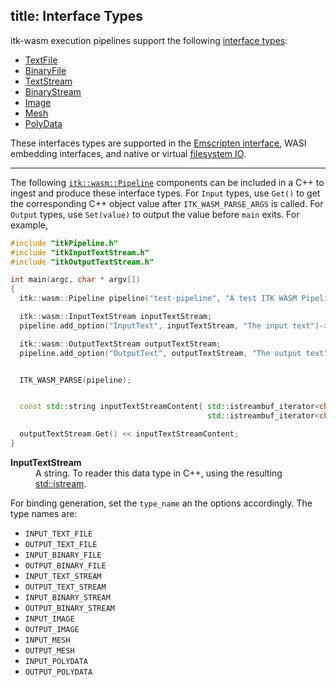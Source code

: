 title: Interface Types
---

itk-wasm execution pipelines support the following [interface types](https://github.com/InsightSoftwareConsortum/itk-wasm/tree/master/src/core/InterfaceTypes.ts):

- [TextFile](../api/TextFile.html)
- [BinaryFile](../api/BinaryFile.html)
- [TextStream](../api/TextStream.html)
- [BinaryStream](../api/BinaryStream.html)
- [Image](../api/Image.html)
- [Mesh](../api/Mesh.html)
- [PolyData](../api/PolyData.html)

These interfaces types are supported in the [Emscripten interface](../api/runPipeline.html), WASI embedding interfaces, and native or virtual [filesystem IO](./file_formats.html).

---

The following [`itk::wasm::Pipeline`](https://github.com/InsightSoftwareConsortium/itk-wasm/tree/master/include/itkPipeline.h) components can be included in a C++ to ingest and produce these interface types. For `Input` types, use `Get()` to get the corresponding C++ object value after `ITK_WASM_PARSE_ARGS` is called. For `Output` types, use `Set(value)` to output the value before `main` exits. For example,

```cpp
#include "itkPipeline.h"
#include "itkInputTextStream.h"
#include "itkOutputTextStream.h"

int main(argc, char * argv[])
{
  itk::wasm::Pipeline pipeline("test-pipeline", "A test ITK WASM Pipeline", argc, argv);

  itk::wasm::InputTextStream inputTextStream;
  pipeline.add_option("InputText", inputTextStream, "The input text")->required()->type_name("INPUT_TEXT_STREAM");

  itk::wasm::OutputTextStream outputTextStream;
  pipeline.add_option("OutputText", outputTextStream, "The output text")->required()->type_name("OUTPUT_TEXT_STREAM");


  ITK_WASM_PARSE(pipeline);


  const std::string inputTextStreamContent{ std::istreambuf_iterator<char>(inputTextStream.Get()),
                                            std::istreambuf_iterator<char>() };

  outputTextStream.Get() << inputTextStreamContent;
}
```

<dl>
  <dt><b>InputTextStream</b><dt><dd>A string. To reader this data type in C++, using the resulting  <a href="https://www.cplusplus.com/reference/istream/istream/">std::istream</a>.</dd>
</dl>

For binding generation, set the `type_name` an the options accordingly. The type names are:

- `INPUT_TEXT_FILE`
- `OUTPUT_TEXT_FILE`
- `INPUT_BINARY_FILE`
- `OUTPUT_BINARY_FILE`
- `INPUT_TEXT_STREAM`
- `OUTPUT_TEXT_STREAM`
- `INPUT_BINARY_STREAM`
- `OUTPUT_BINARY_STREAM`
- `INPUT_IMAGE`
- `OUTPUT_IMAGE`
- `INPUT_MESH`
- `OUTPUT_MESH`
- `INPUT_POLYDATA`
- `OUTPUT_POLYDATA`